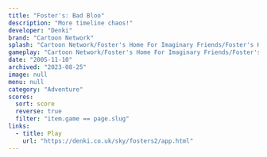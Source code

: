 ```yaml
---
title: "Foster's: Bad Bloo"
description: "More timeline chaos!"
developer: "Denki"
brand: "Cartoon Network"
splash: "Cartoon Network/Foster's Home For Imaginary Friends/Foster's Home For Imaginary Friends Episode 2/Splash.bmp"
gameplay: "Cartoon Network/Foster's Home For Imaginary Friends/Foster's Home For Imaginary Friends Episode 2/Play003Garden.jpg"
date: "2005-11-10"
archived: "2023-08-25"
image: null
menu: null
category: "Adventure"
scores:
  sort: score
  reverse: true
  filter: "item.game == page.slug"
links:
  - title: Play
    url: "https://denki.co.uk/sky/fosters2/app.html"
---
```

